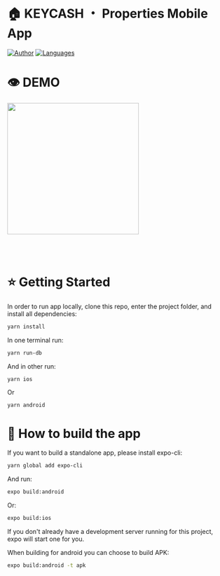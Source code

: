 # 🏠 KEYCASH ・ Properties Mobile App

[![Author](https://img.shields.io/badge/author-GabrielPaiva-d8315e?style=flat)](https://github.com/gpaiva00)
[![Languages](https://img.shields.io/github/languages/count/gpaiva00/keycash-frontend-challenge-gabriel-paiva?color=d8315e&style=flat)](#)

# 👁 DEMO

<img src="./assets/demo.gif" width="300" style="margin-bottom: 50px"/>

# ⭐️ Getting Started

In order to run app locally, clone this repo, enter the project folder, and install all dependencies:

```bash
yarn install
```

In one terminal run:

```bash
yarn run-db
```

And in other run:

```bash
yarn ios
```

Or

```bash
yarn android
```

# 📱 How to build the app

If you want to build a standalone app, please install expo-cli:

```bash
yarn global add expo-cli
```

And run:

```bash
expo build:android
```

Or:

```bash
expo build:ios
```

If you don't already have a development server running for this project, expo will start one for you.

When building for android you can choose to build APK:

```bash
expo build:android -t apk
```
